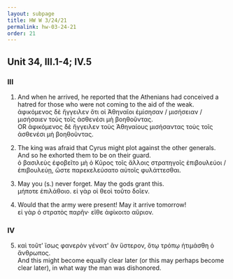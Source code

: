```yaml
---
layout: subpage
title: HW W 3/24/21
permalink: hw-03-24-21
order: 21
---
```


## Unit 34, III.1-4; IV.5

### III

1. And when he arrived, he reported that the Athenians had conceived a hatred for those who were not coming to the aid of the weak.  
ἀφικόμενος δὲ ἤγγειλεν ὅτι οἱ Ἀθηναῖοι ἐμίσησαν / μισήσειαν / μισήσαιεν τοὺς τοῖς ἀσθενέσι μὴ βοηθοῦντας.  
OR ἀφικόμενος δὲ ἤγγειλεν τοὺς Ἀθηναίους μισήσαντας τοὺς τοῖς ἀσθενέσι μὴ βοηθοῦντας.

2. The king was afraid that Cyrus might plot against the other generals. And so he exhorted them to be on their guard.  
ὁ βασιλεὺς ἐφοβεῖτο μὴ ὁ Κῦρος τοῖς ἄλλοις στρατηγοῖς ἐπιβουλεύοι / ἐπιβουλεύῃ, ὥστε παρεκελεύσατο αὐτοῖς φυλάττεσθαι.  

3. May you (s.) never forget. May the gods grant this.  
μήποτε ἐπιλάθοιο. εἰ γὰρ οἱ θεοὶ τοῦτο δοῖεν.

4. Would that the army were present! May it arrive tomorrow!  
εἰ γὰρ ὁ στρατὸς παρῆν· εἴθε ἀφίκοιτο αὔριον.

### IV

5. καὶ τοῦτ' ἴσως φανερὸν γένοιτ' ἂν ὕστερον, ὅτῳ τρόπῳ ἠτιμάσθη ὁ ἄνθρωπος.  
And this might become equally clear later (or this may perhaps become clear later), in what way the man was dishonored.
